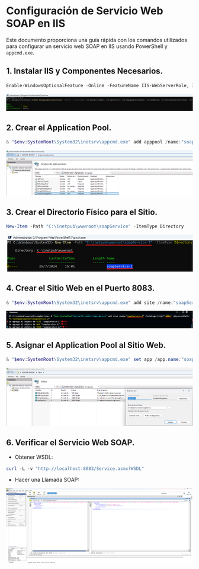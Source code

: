 # Configuración de Servicio Web SOAP en IIS

Este documento proporciona una guía rápida con los comandos utilizados para configurar un servicio web SOAP en IIS usando PowerShell y `appcmd.exe`.

## 1. **Instalar IIS y Componentes Necesarios.**

```powershell as Admin
Enable-WindowsOptionalFeature -Online -FeatureName IIS-WebServerRole, IIS-WebServer, IIS-ManagementConsole, IIS-ASPNET45, IIS-NetFxExtensibility45 -All
```

![alt text](image-1.png)

## 2. **Crear el Application Pool.**

```powershell
& "$env:SystemRoot\System32\inetsrv\appcmd.exe" add apppool /name:"soapServiceAppPool"
```

![alt text](image-2.png)

## 3. **Crear el Directorio Físico para el Sitio.**

```powershell as Admin
New-Item -Path "C:\inetpub\wwwroot\soapService" -ItemType Directory
```

![alt text](image-5.png)

## 4. **Crear el Sitio Web en el Puerto 8083.**

```powershell
& "$env:SystemRoot\System32\inetsrv\appcmd.exe" add site /name:"soapService" /bindings:http/*:8083: /physicalPath:"C:\inetpub\wwwroot\soapService"
```

![alt text](image-6.png)

## 5. **Asignar el Application Pool al Sitio Web.**

```powershell
& "$env:SystemRoot\System32\inetsrv\appcmd.exe" set app /app.name:"soapService/" /applicationPool:"soapServiceAppPool"
```

![alt text](image-3.png)

## 6. **Verificar el Servicio Web SOAP.**

- Obtener WSDL:

```powershell
curl -L -v "http://localhost:8083/Service.asmx?WSDL"
```

- Hacer una Llamada SOAP:

![alt text](image.png)
